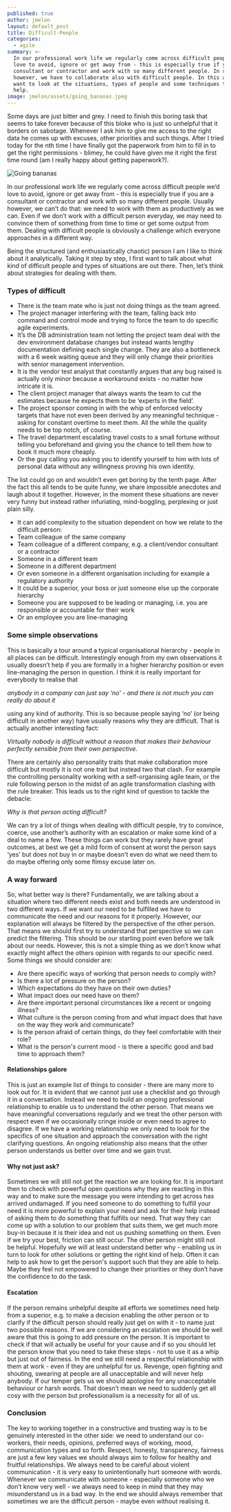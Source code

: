 ```yaml
---
published: true
author: jmelon
layout: default_post
title: Difficult-People
categories:
  - agile
summary: >-
  In our professional work life we regularly come across difficult people we’d
  love to avoid, ignore or get away from - this is especially true if you are a
  consultant or contractor and work with so many different people. In reality
  however, we have to collaborate also with difficult people. In this article I
  want to look at the situations, types of people and some techniques that can
  help.
image: jmelon/assets/going_bananas.jpeg
---
```


Some days are just bitter and grey. I need to finish this boring task that seems to take forever because of this bloke who is just so unhelpful that it borders on sabotage. Whenever I ask him to give me access to the right data he comes up with excuses, other priorities and such things. After I tried today for the nth time I have finally got the paperwork from him to fill in to get the right permissions - blimey, he could have given me it right the first time round (am I really happy about getting paperwork?).

![Going bananas]({{site.baseurl}}/jmelon/assets/going_bananas.jpeg)

In our professional work life we regularly come across difficult people we’d love to avoid, ignore or get away from - this is especially true if you are a consultant or contractor and work with so many different people. Usually however, we can’t do that: we need to work with them as productively as we can. Even if we don’t work with a difficult person everyday,  we may need to convince them of something from time to time or get some output from them. Dealing with difficult people is obviously a challenge which everyone approaches in a different way.

Being the structured (and enthusiastically chaotic) person I am I like to think about it analytically. Taking it step by step, I first want to talk about what kind of difficult people and types of situations are out there. Then, let’s think about strategies for dealing with them.

### Types of difficult
- There is the team mate who is just not doing things as the team agreed.
- The project manager interfering with the team, falling back into command and control mode and trying to force the team to do specific agile experiments.
- It’s the DB administration team not letting the project team deal with the dev environment database changes but instead wants lengthy documentation defining each single change. They are also a bottleneck with a 6 week waiting queue and they will only change their priorities with senior management intervention.
- It is the vendor test analyst that constantly argues that any bug raised is actually only minor because a workaround exists - no matter how intricate it is.
- The client project manager that always wants the team to cut the estimates because he expects them to be ‘experts in the field’.
- The project sponsor coming in with the whip of enforced velocity targets that have not even been derived by any meaningful technique - asking for constant overtime to meet them. All the while the quality needs to be top notch, of course.
- The travel department escalating travel costs to a small fortune without telling you beforehand and giving you the chance to tell them how to book it much more cheaply.
- Or the guy calling you asking you to identify yourself to him with lots of personal data without any willingness proving his own identity.

The list could go on and wouldn’t even get boring by the tenth page. After the fact this all tends to be quite funny, we share impossible anecdotes and laugh about it together. However, in the moment these situations are never very funny but instead rather infuriating, mind-boggling, perplexing or just plain silly.

- It can add complexity to the situation dependent on how we relate to the difficult person:
- Team colleague of the same company
- Team colleague of a different company, e.g. a client/vendor consultant or a contractor
- Someone in a different team
- Someone in a different department
- Or even someone in a different organisation including for example a regulatory authority
- It could be a superior, your boss or just someone else up the corporate hierarchy
- Someone you are supposed to be leading or managing, i.e. you are responsible or accountable for their work
- Or an employee you are line-managing

### Some simple observations
This is basically a tour around a typical organisational hierarchy - people in all places can be difficult. Interestingly enough from my own observations it usually doesn’t help if you are formally in a higher hierarchy position or even line-managing the person in question. I think it is really important for everybody to realise that

_anybody in a company can just say ‘no’ - and there is not much you can really do about it_

using any kind of authority. This is so because people saying ‘no’ (or being difficult in another way) have usually reasons why they are difficult. That is actually another interesting fact:

_Virtually nobody is difficult without a reason that makes their behaviour perfectly sensible from their own perspective._

There are certainly also personality traits that make collaboration more difficult but mostly it is not one trait but instead two that clash. For example the controlling personality working with a self-organising agile team, or the rule following person in the midst of an agile transformation clashing with the rule breaker.
This leads us to the right kind of question to tackle the debacle:

_Why is that person acting difficult?_

We can try a lot of things when dealing with difficult people, try to convince, coerce, use another’s authority with an escalation or make some kind of a deal to name a few.
These things can work but they rarely have great outcomes, at best we get a mild form of consent at worst the person says ‘yes’ but does not buy in or maybe doesn't even do what we need them to do maybe offering only some flimsy excuse later on.

### A way forward
So, what better way is there? Fundamentally, we are talking about a situation where two different needs exist and both needs are understood in two different ways. If we want our need to be fulfilled we have to communicate the need and our reasons for it properly. However, our explanation will always be filtered by the perspective of the other person. That means we should first try to understand that perspective so we can predict the filtering. This should be our starting point even before we talk about our needs. However, this is not a simple thing as we don’t know what exactly might affect the others opinion with regards to our specific need. Some things we should consider are:
- Are there specific ways of working that person needs to comply with?
- Is there a lot of pressure on the person?
- Which expectations do they have on their own duties?
- What impact does our need have on them?
- Are there important personal circumstances like a recent or ongoing illness?
- What culture is the person coming from and what impact does that have on the way they work and communicate?
- Is the person afraid of certain things, do they feel comfortable with their role?
- What is the person's current mood - is there a specific good and bad time to approach them?

#### Relationships galore
This is just an example list of things to consider - there are many more to look out for. It is evident that we cannot just use a checklist and go through it in a conversation. Instead we need to build an ongoing professional relationship to enable us to understand the other person. That means we have meaningful conversations regularly and we treat the other person with respect even if we occasionally cringe inside or even need to agree to disagree.
If we have a working relationship we only need to look for the specifics of one situation and approach the conversation with the right clarifying questions. An ongoing relationship also means that the other person understands us better over time and we gain trust.

#### Why not just ask?
Sometimes we will still not get the reaction we are looking for. It is important then to check with powerful open questions why they are reacting in this way and to make sure the message you were intending to get across has arrived undamaged.
If you need someone to do something to fulfill your need it is more powerful to explain your need and ask for their help instead of asking them to do something that fulfills our need. That way they can come up with a solution to our problem that suits them, we get much more buy-in because it is their idea and not us pushing something on them.
Even if we try your best, friction can still occur. The other person might still not be helpful. Hopefully we will at least understand better why - enabling us in turn to look for other solutions or getting the right kind of help. Often it can help to ask how to get the person's support such that they are able to help. Maybe they feel not empowered to change their priorities or they don’t have the confidence to do the task.

#### Escalation
If the person remains unhelpful despite all efforts we sometimes need help from a superior, e.g. to make a decision enabling the other person or to clarify if the difficult person should really just get on with it - to name just two possible reasons.
If we are considering an escalation we should be well aware that this is going to add pressure on the person. It is important to check if that will actually be useful for your cause and if so you should let the person know that you need to take these steps - not to use it as a whip but just out of fairness. In the end we still need a respectful relationship with them at work - even if they are unhelpful for us. Revenge, open fighting and shouting, swearing at people are all unacceptable and will never help anybody. If our temper gets us we should apologise for any unacceptable behaviour or harsh words. That doesn’t mean we need to suddenly get all cosy with the person but professionalism is a necessity for all of us.

### Conclusion
The key to working together in a constructive and trusting way is to be genuinely interested in the other side: we need to understand our co-workers, their needs, opinions, preferred ways of working, mood, communication types and so forth.
Respect, honesty, transparency, fairness are just a few key values we should always aim to follow for healthy and fruitful relationships. We always need to be careful about violent communication - it is very easy to unintentionally hurt someone with words. Whenever we communicate with someone - especially someone who we don’t know very well - we always need to keep in mind that they may misunderstand us in a bad way.
In the end we should always remember that sometimes we are the difficult person - maybe even without realising it.
